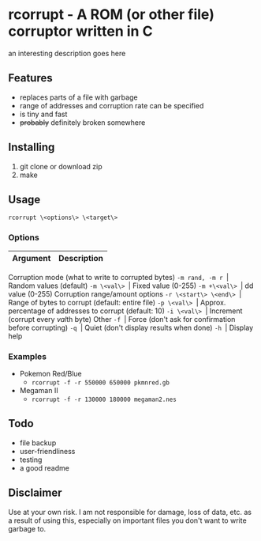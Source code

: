 # rcorrupt - A ROM (or other file) corruptor written in C
an interesting description goes here

## Features
- replaces parts of a file with garbage
- range of addresses and corruption rate can be specified
- is tiny and fast
- ~~probably~~ definitely broken somewhere

## Installing
1. git clone or download zip
2. make

## Usage
`rcorrupt \<options\> \<target\>`
### Options

Argument | Description
--- | ---
Corruption mode (what to write to corrupted bytes)
`-m rand, -m r `| Random values (default)
`-m \<val\> `| Fixed value (0-255)
`-m +\<val\> `| dd value (0-255)
Corruption range/amount options
`-r \<start\> \<end\> `| Range of bytes to corrupt (default: entire file)
`-p \<val\> `| Approx. percentage of addresses to corrupt (default: 10)
`-i \<val\> `| Increment (corrupt every *val*th byte)
Other
`-f `| Force (don't ask for confirmation before corrupting)
`-q `| Quiet (don't display results when done)
`-h `| Display help

### Examples
- Pokemon Red/Blue
	- `rcorrupt -f -r 550000 650000 pkmnred.gb`
- Megaman II
	- `rcorrupt -f -r 130000 180000 megaman2.nes`

## Todo
- file backup
- user-friendliness
- testing
- a good readme

## Disclaimer
Use at your own risk. I am not responsible for damage, loss of data, etc. as a result of using this, especially on important files you don't want to write garbage to.
